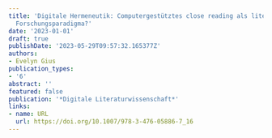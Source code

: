 ```yaml
---
title: 'Digitale Hermeneutik: Computergestütztes close reading als literaturwissenschaftliches
  Forschungsparadigma?'
date: '2023-01-01'
draft: true
publishDate: '2023-05-29T09:57:32.165377Z'
authors:
- Evelyn Gius
publication_types:
- '6'
abstract: ''
featured: false
publication: '*Digitale Literaturwissenschaft*'
links:
- name: URL
  url: https://doi.org/10.1007/978-3-476-05886-7_16
---
```



